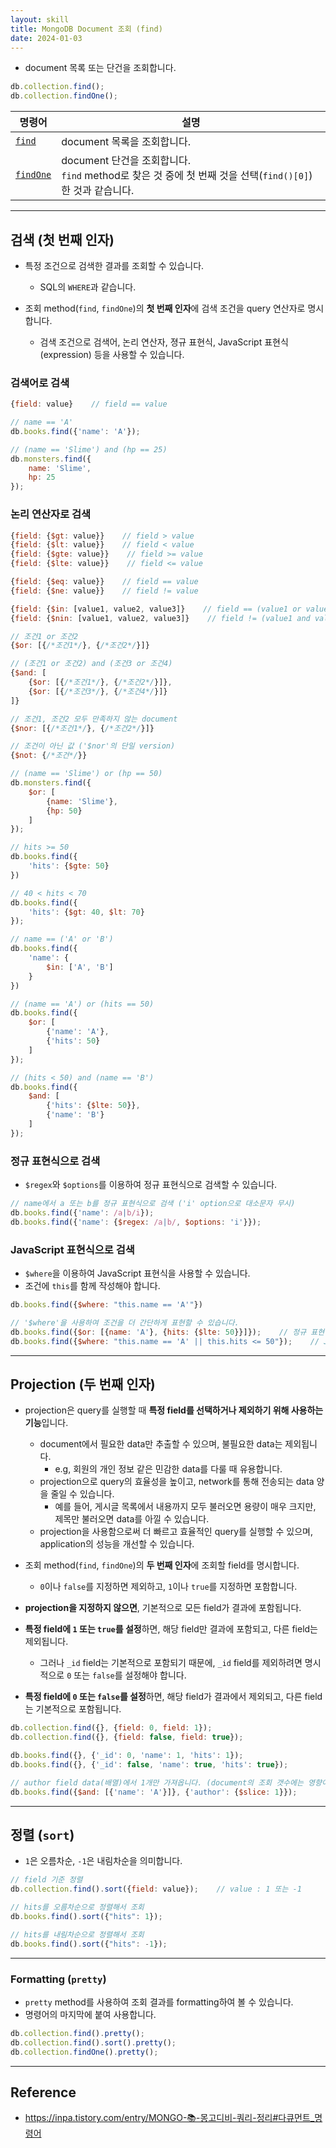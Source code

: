 ```yaml
---
layout: skill
title: MongoDB Document 조회 (find)
date: 2024-01-03
---
```



- document 목록 또는 단건을 조회합니다.

```js
db.collection.find();
db.collection.findOne();
```

| 명령어 | 설명 |
| --- | --- |
| [`find`](https://www.mongodb.com/docs/manual/reference/method/db.collection.find/) | document 목록을 조회합니다. |
| [`findOne`](https://www.mongodb.com/docs/manual/reference/method/db.collection.findOne/) | document 단건을 조회합니다.<br>`find` method로 찾은 것 중에 첫 번째 것을 선택(`find()[0]`)한 것과 같습니다. |


---


## 검색 (첫 번째 인자)

- 특정 조건으로 검색한 결과를 조회할 수 있습니다.
    - SQL의 `WHERE`과 같습니다.

- 조회 method(`find`, `findOne`)의 **첫 번째 인자**에 검색 조건을 query 연산자로 명시합니다.
    - 검색 조건으로 검색어, 논리 연산자, 졍규 표현식, JavaScript 표현식(expression) 등을 사용할 수 있습니다.


### 검색어로 검색

```js
{field: value}    // field == value
```

```js
// name == 'A'
db.books.find({'name': 'A'});

// (name == 'Slime') and (hp == 25)
db.monsters.find({ 
    name: 'Slime',
    hp: 25
});
```


### 논리 연산자로 검색

```js
{field: {$gt: value}}    // field > value
{field: {$lt: value}}    // field < value
{field: {$gte: value}}    // field >= value
{field: {$lte: value}}    // field <= value

{field: {$eq: value}}    // field == value
{field: {$ne: value}}    // field != value

{field: {$in: [value1, value2, value3]}    // field == (value1 or value2 or value3)
{field: {$nin: [value1, value2, value3]}    // field != (value1 and value2 and value3)

// 조건1 or 조건2
{$or: [{/*조건1*/}, {/*조건2*/}]}

// (조건1 or 조건2) and (조건3 or 조건4)
{$and: [
    {$or: [{/*조건1*/}, {/*조건2*/}]},
    {$or: [{/*조건3*/}, {/*조건4*/}]}
]}

// 조건1, 조건2 모두 만족하지 않는 document
{$nor: [{/*조건1*/}, {/*조건2*/}]}

// 조건이 아닌 값 ('$nor'의 단일 version)
{$not: {/*조건*/}}
```

```js
// (name == 'Slime') or (hp == 50)
db.monsters.find({ 
    $or: [ 
        {name: 'Slime'},
        {hp: 50}
    ] 
});

// hits >= 50
db.books.find({
    'hits': {$gte: 50}
})

// 40 < hits < 70
db.books.find({
    'hits': {$gt: 40, $lt: 70}
});

// name == ('A' or 'B')
db.books.find({
    'name': {
        $in: ['A', 'B']
    }
})

// (name == 'A') or (hits == 50)
db.books.find({
    $or: [
        {'name': 'A'},
        {'hits': 50}
    ]
});

// (hits < 50) and (name == 'B')
db.books.find({
    $and: [
        {'hits': {$lte: 50}}, 
        {'name': 'B'}
    ] 
});
```


### 정규 표현식으로 검색

- `$regex`와 `$options`를 이용하여 정규 표현식으로 검색할 수 있습니다.

```js
// name에서 a 또는 b를 정규 표현식으로 검색 ('i' option으로 대소문자 무시)
db.books.find({'name': /a|b/i});
db.books.find({'name': {$regex: /a|b/, $options: 'i'}});
```


### JavaScript 표현식으로 검색

- `$where`을 이용하여 JavaScript 표현식을 사용할 수 있습니다.
- 조건에 `this`를 함께 작성해야 합니다.

```js
db.books.find({$where: "this.name == 'A'"})

// '$where'을 사용하여 조건을 더 간단하게 표현할 수 있습니다.
db.books.find({$or: [{name: 'A'}, {hits: {$lte: 50}}]});    // 정규 표현식
db.books.find({$where: "this.name == 'A' || this.hits <= 50"});    // JavaScript 표현식
```


---


## Projection (두 번째 인자)

- projection은 query를 실행할 때 **특정 field를 선택하거나 제외하기 위해 사용하는 기능**입니다.
    - document에서 필요한 data만 추출할 수 있으며, 불필요한 data는 제외됩니다.
        - e.g, 회원의 개인 정보 같은 민감한 data를 다룰 때 유용합니다.
    - projection으로 query의 효율성을 높이고, network를 통해 전송되는 data 양을 줄일 수 있습니다.
        - 예를 들어, 게시글 목록에서 내용까지 모두 불러오면 용량이 매우 크지만, 제목만 불러오면 data를 아낄 수 있습니다.
    - projection을 사용함으로써 더 빠르고 효율적인 query를 실행할 수 있으며, application의 성능을 개선할 수 있습니다.

- 조회 method(`find`, `findOne`)의 **두 번째 인자**에 조회할 field를 명시합니다.
    - `0`이나 `false`를 지정하면 제외하고, `1`이나 `true`를 지정하면 포함합니다.

- **projection을 지정하지 않으면**, 기본적으로 모든 field가 결과에 포함됩니다.
- **특정 field에 `1` 또는 `true`를 설정**하면, 해당 field만 결과에 포함되고, 다른 field는 제외됩니다.
    - 그러나 `_id` field는 기본적으로 포함되기 때문에, `_id` field를 제외하려면 명시적으로 `0` 또는 `false`를 설정해야 합니다.
- **특정 field에 `0` 또는 `false`를 설정**하면, 해당 field가 결과에서 제외되고, 다른 field는 기본적으로 포함됩니다.

```js
db.collection.find({}, {field: 0, field: 1});
db.collection.find({}, {field: false, field: true});
```

```js
db.books.find({}, {'_id': 0, 'name': 1, 'hits': 1});
db.books.find({}, {'_id': false, 'name': true, 'hits': true});

// author field data(배열)에서 1개만 가져옵니다. (document의 조회 갯수에는 영향이 없습니다.)
db.books.find({$and: [{'name': 'A'}]}, {'author': {$slice: 1}});
```


---


## 정렬 (`sort`)

- `1`은 오름차순, `-1`은 내림차순을 의미합니다.

```js
// field 기준 정렬
db.collection.find().sort({field: value});    // value : 1 또는 -1
```

```js
// hits를 오름차순으로 정렬해서 조회
db.books.find().sort({"hits": 1});

// hits를 내림차순으로 정렬해서 조회
db.books.find().sort({"hits": -1});
```


---


### Formatting (`pretty`)

- `pretty` method를 사용하여 조회 결과를 formatting하여 볼 수 있습니다.
- 명령어의 마지막에 붙여 사용합니다.

```js
db.collection.find().pretty();
db.collection.find().sort().pretty();
db.collection.findOne().pretty();
```


---


## Reference

- <https://inpa.tistory.com/entry/MONGO-📚-몽고디비-쿼리-정리#다큐먼트_명령어>
